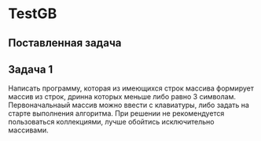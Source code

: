 # TestGB
## Поставленная задача 

## Задача 1
Написать программу, которая из имеющихся строк массива формирует массив из строк, дринна которых меньше либо равно  3 символам. Первоначальнаый массив можно ввести с клавиатуры, либо задать на старте выполнения алгоритма. При решении не рекомендуется пользоваться коллекциями, лучше обойтись исключительно массивами.
